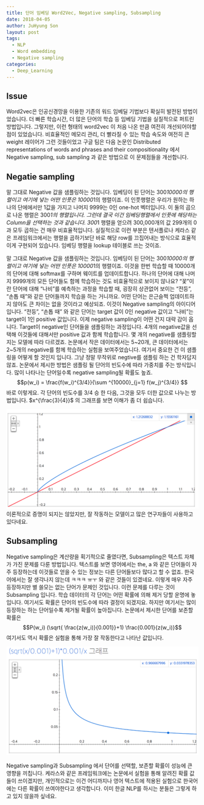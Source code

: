 ```yaml
---
title: 단어 임베딩 Word2Vec, Negative sampling, Subsampling
date: 2018-04-05
author: JuHyung Son
layout: post
tags:
  - NLP
  - Word embedding
  - Negative sampling
categories:
  - Deep_Learning
---
```


## Issue

Word2vec은 인공신경망을 이용한 기존의 워드 임베딜 기법보다 확실히 발전된 방법이었습니다. 더 빠른 학습시간, 더 많은 단어의 학습 등 임베딩 기법을 실질적으로 퍼트린 방법입니다. 그렇지만, 이런 형태의 word2vec 이 처음 나온 만큼 여전히 개선되어야할 점이 있었습니다. 비효율적인 메모리 관리, 더 빨라질 수 있는 학습 속도와 여전히 큰 weight 레이어가 그런 것들이었고 구글 팀은 다음 논문인 Distributed representations of words and phrases and their compositionality 에서 Negative sampling, sub sampling 과 같은 방법으로 이 문제점들을 개선합니다.

## Negatie sampling

말 그대로 Negative 값을 샘플링하는 것입니다. 임베딩이 된 단어는 300*10000의 행렬이고 여기에 넣는 어떤 인풋은 10000*1의 행렬이죠. 이 인풋행렬은 우리가 원하는 하나의 단에에서만 1값을 가지고 나머지 9999는 0인 one-hot 벡터입니다. 이 둘의 곱으로 나온 행렬은 300*1의 행렬입니다. 그런데 결국 이건 임베딩행렬에서 인풋에 해당하는 Column을 선택하는 것과 같습니다. 300*1 행렬을 얻으려 300,000개의 값 299개의 0과 모두 곱하는 건 매우 비효율적입니다. 실질적으로 이런 부분은 텐서플로나 케라스 같은 프레임워크에서는 행렬을 곱하기보단 바로 해당 row를 끄집어내는 방식으로 효율적이게 구현되어 있습니다. 임베딩 행렬을 lookup 테이블로 쓰는 것이죠.

말 그대로 Negative 값을 샘플링하는 것입니다. 임베딩이 된 단어는 300*10000의 행렬이고 여기에 넣는 어떤 인풋은 10000*1의 행렬이죠. 이것을 한번 학습할 때 10000개의 단어에 대해 softmax를 구하며 웨이트를 업데이트합니다. 하나의 단어에 대해 나머지 9999개의 모든 단어들도 함께 학습하는 것도 비효율적으로 보이지 않나요? “꽃”이란 단어에 대해 “나비”를 예측하는 과정을 학습할 때, 굉장히 상관없어 보이는 “전등”, “손톱 때”와 같은 단어들까지 학습을 하는 거니까요. 어떤 단어는 은근슬쩍 업데이트하지 않아도 큰 차이는 없을 것이라고 예상되죠. 이것이 Negative sampling의 아이디어입니다. “전등”, “손톱 때” 와 같은 단어는 target 값이 0인 negative 값이고 “나비”는 target이 1인 positive 값입니다. 이제 negative sampling이 어떤 건지 대략 감이 옵니다. Target이 negative인 단어들을 샘플링하는 과정입니다. 4개의 negative값을 선택해 이것들에 대해서만 positive 값과 함께 학습합니다. 몇 개의 negative를 샘플링할지는 모델에 따라 다르겠죠. 논문에서 작은 데이터에서는 5~20개, 큰 데이터에서는 2~5개의 negative를 함께 학습하는 실험을 보여주었습니다.
여기서 중요한 건 이 샘플링을 어떻게 할 것인지 입니다. 그냥 정말 무작위로 negtive를 샘플링 하는 건 학자답지 않죠. 논문에서 제시한 방법은 샘플링 될 단어의 빈도수에 따라 가중치를 주는 방식입니다. 많이 나타나는 단어일수록 negative sampling될 확률도 높죠.
 $$p(w_i) = \frac{f(w_i)^{3/4}}{\sum ^{10000}_{j=1} f(w_j)^{3/4}} $$ 바로 이렇게요. 각 단어의 빈도수를 3/4 승 한 다음, 그것을 모두 더한 값으로 나누는 방법입니다. $x^{\frac{3}{4}}$ 의 그래프를 보면 이해가 좀 더 쉽습니다.
 <div align="center"> <img src="/image/word2vec/6.jpg"/></div>
이론적으로 증명이 되지는 않았지만, 잘 작동하는 모델이고 많은 연구자들이 사용하고 있다네요.

## Subsampling
Negative sampling은 계산량을 획기적으로 줄였다면, Subsampling은 텍스트 자체가 가진 문제를 다룬 방법입니다. 텍스트를 보면 영어에서는 the, a 와 같은 단어들이 자주 등장하는데 이것들로 얻을 수 있는 정보는 다른 단어들보다 많다고 할 수 없죠. 한국어에서는 잘 생각나지 않는데 ㅋㅋㅋ ㅠㅜ 와 같은 것들이 있겠네요. 이렇게 매우 자주 등장하지만 별 쓸모는 없는 단어가 문제인 것입니다. 이런 문제를 다루는 것이 Subsampling 입니다. 학습 데이터의 각 단어는 어떤 확률에 의해 제거 당할 운명에 놓입니다. 여기서도 확률은 단어의 빈도수에 따라 결정이 되겠지요. 하지만 여기서는 많이 등장하는 하는 단어일수록 제거될 확률이 높아집니다. 논문에서 제시한 단어를 보존할 확률은 $$P(w_i) (\sqrt{ \frac{z(w_i)}{0.001}}+1) \frac{0.001}{z(w_i)}$$ 여기서도 역시 확률은 실험을 통해 가장 잘 작동한다고 나타난 값입니다.
<div align="center"><img src="/image/word2vec/7.jpg" /> </div>

Negative sampling과 Subsampling 에서 단어를 선택할, 보존할 확률이 성능에 큰 영향을 끼칩니다. 케라스와 같은 프레임워크에는 논문에서 실험을 통해 알려진 확률 값들이 쓰이겠지만, 개인적으로는 이건 어디까지나 영어 텍스트에 적용된 실험으로 한국어에는 다른 확률이 쓰여야한다고 생각합니다. 이미 한글 NLP를 하시는 분들은 그렇게 하고 있지 않을까 싶네요.
